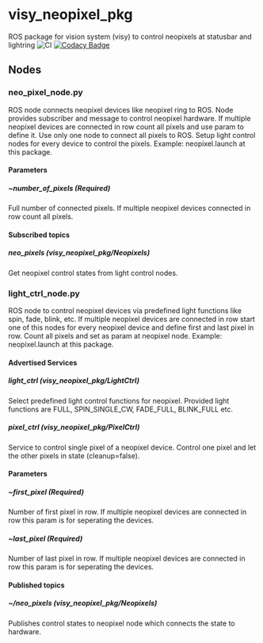 # visy_neopixel_pkg

ROS package for vision system (visy) to control neopixels at statusbar and lightring ![CI](https://github.com/deltarobotone/visy_neopixel_pkg/workflows/CI/badge.svg?branch=master) [![Codacy Badge](https://api.codacy.com/project/badge/Grade/abd24320e658402a8bc27d9f3d8c80c6)](https://app.codacy.com/gh/deltarobotone/visy_neopixel_pkg?utm_source=github.com&utm_medium=referral&utm_content=deltarobotone/visy_neopixel_pkg&utm_campaign=Badge_Grade_Dashboard)

## Nodes

### neo_pixel_node.py

ROS node connects neopixel devices like neopixel ring to ROS. Node provides subscriber and message to control neopixel hardware. If multiple neopixel devices are connected in row count all pixels and use param to define it. Use only one node to connect all pixels to ROS. Setup light control nodes for every device to control the pixels. Example: neopixel.launch at this package.

#### Parameters

##### ~number_of_pixels (Required)

Full number of connected pixels. If multiple neopixel devices connected in row count all pixels.

#### Subscribed topics

##### neo_pixels (visy_neopixel_pkg/Neopixels)

Get neopixel control states from light control nodes.

### light_ctrl_node.py

ROS node to control neopixel devices via predefined light functions like spin, fade, blink, etc. If multiple neopixel devices are connected in row start one of this nodes for every neopixel device and define first and last pixel in row. Count all pixels and set as param at neopixel node. Example: neopixel.launch at this package.

#### Advertised Services

##### light_ctrl (visy_neopixel_pkg/LightCtrl)

Select predefined light control functions for neopixel. Provided light functions are FULL, SPIN_SINGLE_CW, FADE_FULL, BLINK_FULL etc.

##### pixel_ctrl (visy_neopixel_pkg/PixelCtrl)

Service to control single pixel of a neopixel device. Control one pixel and let the other pixels in state (cleanup=false).

#### Parameters

##### ~first_pixel (Required)

Number of first pixel in row. If multiple neopixel devices are connected in row this param is for seperating the devices.

##### ~last_pixel (Required)

Number of last pixel in row. If multiple neopixel devices are connected in row this param is for seperating the devices.

#### Published topics

##### ~/neo_pixels (visy_neopixel_pkg/Neopixels)

Publishes control states to neopixel node which connects the state to hardware.

